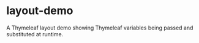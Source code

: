 # layout-demo

A Thymeleaf layout demo showing Thymeleaf variables being passed and substituted at runtime.
